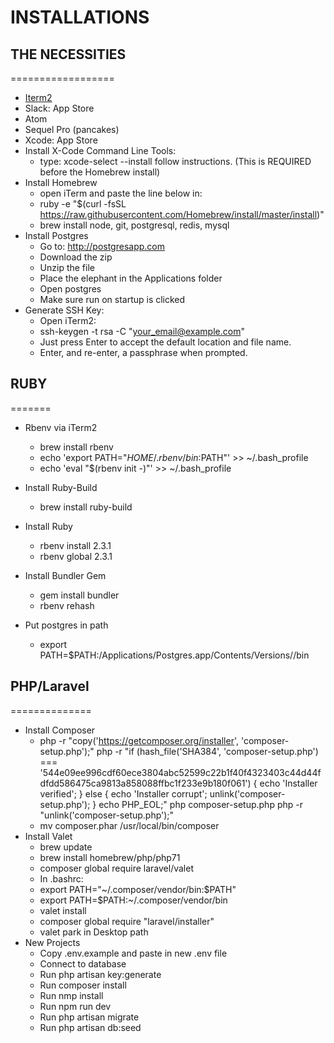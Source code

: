 INSTALLATIONS
=============

## THE NECESSITIES
==================

* [Iterm2](https://www.iterm2.com/)
* Slack: App Store
* Atom
* Sequel Pro (pancakes)
* Xcode: App Store
* Install X-Code Command Line Tools:
    * type: xcode-select --install
    follow instructions. (This is REQUIRED before the Homebrew install)
* Install Homebrew
   * open iTerm and paste the line below in:
   * ruby -e "$(curl -fsSL https://raw.githubusercontent.com/Homebrew/install/master/install)"     
   * brew install node, git, postgresql, redis, mysql
* Install Postgres
    * Go to: http://postgresapp.com
    * Download the zip
    * Unzip the file
    * Place the elephant in the Applications folder
    * Open postgres
    * Make sure run on startup is clicked
* Generate SSH Key:
    * Open iTerm2:
    * ssh-keygen -t rsa -C "your_email@example.com"
    * Just press Enter to accept the default location and file name.
    * Enter, and re-enter, a passphrase when prompted.

## RUBY
=======

* Rbenv via iTerm2
  * brew install rbenv
  * echo 'export PATH="$HOME/.rbenv/bin:$PATH"' >> ~/.bash_profile
  * echo 'eval "$(rbenv init -)"' >> ~/.bash_profile

* Install Ruby-Build
  * brew install ruby-build

* Install Ruby
  * rbenv install 2.3.1
  * rbenv global 2.3.1

* Install Bundler Gem
  * gem install bundler
  * rbenv rehash

* Put postgres in path
  * export PATH=$PATH:/Applications/Postgres.app/Contents/Versions/<postgres version>/bin

## PHP/Laravel
==============

* Install Composer
  * php -r "copy('https://getcomposer.org/installer', 'composer-setup.php');"
    php -r "if (hash_file('SHA384', 'composer-setup.php') === '544e09ee996cdf60ece3804abc52599c22b1f40f4323403c44d44fdfdd586475ca9813a858088ffbc1f233e9b180f061') { echo 'Installer verified'; } else { echo 'Installer corrupt'; unlink('composer-setup.php'); } echo PHP_EOL;"
    php composer-setup.php
    php -r "unlink('composer-setup.php');"
  * mv composer.phar /usr/local/bin/composer
* Install Valet
  * brew update
  * brew install homebrew/php/php71
  * composer global require laravel/valet
  * In .bashrc:
  * export PATH="~/.composer/vendor/bin:$PATH"
  * export PATH=$PATH:~/.composer/vendor/bin
  * valet install
  * composer global require "laravel/installer"
  * valet park in Desktop path
* New Projects
  * Copy .env.example and paste in new .env file
  * Connect to database
  * Run php artisan key:generate
  * Run composer install
  * Run nmp install
  * Run npm run dev
  * Run php artisan migrate
  * Run php artisan db:seed
